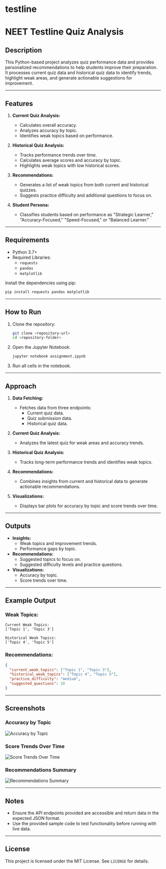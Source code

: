 # testline

# NEET Testline Quiz Analysis

## Description
This Python-based project analyzes quiz performance data and provides personalized recommendations to help students improve their preparation. It processes current quiz data and historical quiz data to identify trends, highlight weak areas, and generate actionable suggestions for improvement.

---

## Features
1. **Current Quiz Analysis:**
   - Calculates overall accuracy.
   - Analyzes accuracy by topic.
   - Identifies weak topics based on performance.

2. **Historical Quiz Analysis:**
   - Tracks performance trends over time.
   - Calculates average scores and accuracy by topic.
   - Highlights weak topics with low historical scores.

3. **Recommendations:**
   - Generates a list of weak topics from both current and historical quizzes.
   - Suggests practice difficulty and additional questions to focus on.

4. **Student Persona:**
   - Classifies students based on performance as "Strategic Learner," "Accuracy-Focused," "Speed-Focused," or "Balanced Learner."

---

## Requirements
- Python 3.7+
- Required Libraries:
  - `requests`
  - `pandas`
  - `matplotlib`

Install the dependencies using pip:
```bash
pip install requests pandas matplotlib
```

---

## How to Run
1. Clone the repository:
   ```bash
   git clone <repository-url>
   cd <repository-folder>
   ```

2. Open the Jupyter Notebook:
   ```bash
   jupyter notebook assignment.ipynb
   ```

3. Run all cells in the notebook.

---

## Approach
1. **Data Fetching:**
   - Fetches data from three endpoints:
     - Current quiz data.
     - Quiz submission data.
     - Historical quiz data.

2. **Current Quiz Analysis:**
   - Analyzes the latest quiz for weak areas and accuracy trends.

3. **Historical Quiz Analysis:**
   - Tracks long-term performance trends and identifies weak topics.

4. **Recommendations:**
   - Combines insights from current and historical data to generate actionable recommendations.

5. **Visualizations:**
   - Displays bar plots for accuracy by topic and score trends over time.

---

## Outputs
- **Insights:**
  - Weak topics and improvement trends.
  - Performance gaps by topic.
- **Recommendations:**
  - Suggested topics to focus on.
  - Suggested difficulty levels and practice questions.
- **Visualizations:**
  - Accuracy by topic.
  - Score trends over time.

---

## Example Output
### Weak Topics:
```
Current Weak Topics:
['Topic 1', 'Topic 3']

Historical Weak Topics:
['Topic 4', 'Topic 5']
```
### Recommendations:
```json
{
  "current_weak_topics": ["Topic 1", "Topic 3"],
  "historical_weak_topics": ["Topic 4", "Topic 5"],
  "practice_difficulty": "medium",
  "suggested_questions": 10
}
```

---

## Screenshots

### Accuracy by Topic
![Accuracy by Topic](screenshots/accuracy_by_topic.png)

### Score Trends Over Time
![Score Trends Over Time](screenshots/score_trends.png)

### Recommendations Summary
![Recommendations Summary](screenshots/recommendations_summary.png)

---

## Notes
- Ensure the API endpoints provided are accessible and return data in the expected JSON format.
- Use the provided sample code to test functionality before running with live data.

---

## License
This project is licensed under the MIT License. See `LICENSE` for details.

